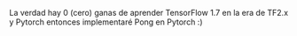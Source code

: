 La verdad hay 0 (cero) ganas de aprender TensorFlow 1.7 en la era de TF2.x y Pytorch entonces implementaré Pong en Pytorch :)